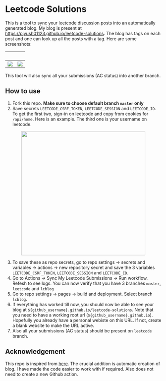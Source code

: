 # Leetcode Solutions
This is a tool to sync your leetcode discussion posts into an automatically generated blog. My blog is present at https://piyush01123.github.io/leetcode-solutions. The blog has tags on each post and one can look up all the posts with a tag. Here are some screenshots:

<!-- <p align="center">
<img src="https://user-images.githubusercontent.com/19518507/221754151-d08cb4a6-d905-44f5-9e31-4ab1fbc2a219.png" height="500">
</p>
 -->
<!-- ![Screenshot 2023-02-28 at 10 10 13 AM](https://user-images.githubusercontent.com/19518507/221755658-54cb99d2-1679-40df-bb57-f593ed7e249a.png)
 -->

&nbsp;             |  &nbsp;
:-------------------------:|:-------------------------:
![](https://user-images.githubusercontent.com/19518507/221754151-d08cb4a6-d905-44f5-9e31-4ab1fbc2a219.png)  |  ![](https://user-images.githubusercontent.com/19518507/221755658-54cb99d2-1679-40df-bb57-f593ed7e249a.png)

This tool will also sync all your submissions (AC status) into another branch.

## How to use
1. Fork this repo. **Make sure to choose default branch `master` only**
2. Save secrets `LEETCODE_CSRF_TOKEN`, `LEETCODE_SESSION` and `LEETCODE_ID`. To get the first two, sign-in on leetcode and copy from cookies for `/api/home`. Here is an example. The third one is your username on leetcode.
<p align="center">
<img src="https://user-images.githubusercontent.com/19518507/219264006-bc0fe23f-ccf0-4c24-9519-1ce3754b8ed4.png" height="400">
</p>

3. To save these as repo secrets, go to repo settings -> secrets and variables -> actions -> new repository secret and save the 3 variables `LEETCODE_CSRF_TOKEN`, `LEETCODE_SESSION` and `LEETCODE_ID`.
4. Go to Actions -> Sync My Leetcode Submissions -> Run workflow. Refesh to see logs. You can now verify that you have 3 branches `master`, `leetcode` and `lcblog`
5. Go to repo settings -> pages -> build and deployment. Select branch `lcblog`.
6. If everything has worked till now, you should now be able to see your blog at `${github_username}.github.io/leetcode-solutions`. Note that you need to have a working root url (`${github_username}.github.io`). Hopefully you already have a personal webiste on this URL. If not, create a blank website to make the URL active.
7. Also all your submissions (AC status) should be present on `leetcode` branch.

## Acknowledgement
This repo is inspired from [here](https://github.com/joshcai/leetcode-sync). The crucial addition is automatic creation of blog. I have made the code easier to work with if required. Also does not need to create a new Github action.
